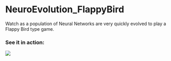 # NeuroEvolution_FlappyBird
Watch as a population of Neural Networks are very quickly evolved to play a Flappy Bird type game.

### See it in action:

![](https://i.gyazo.com/031b1e44abfaa70fcb47d969ede14073.gif)
